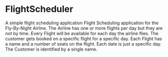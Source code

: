 # FlightScheduler
A simple flight scheduling application 
Flight Scheduling application for the Fly-By-Night
Airline. The Airline has one or more flights per day but they are not by time. Every
Flight will be available for each day the airline flies. The customer gets booked on a
specific flight for a specific day. Each Flight has a name and a number of seats on the
flight. Each date is just a specific day. The Customer is identified by a single name. 
